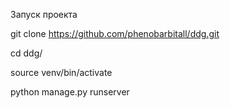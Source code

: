 Запуск проекта

git clone https://github.com/phenobarbitall/ddg.git

cd ddg/

source venv/bin/activate

python manage.py runserver
